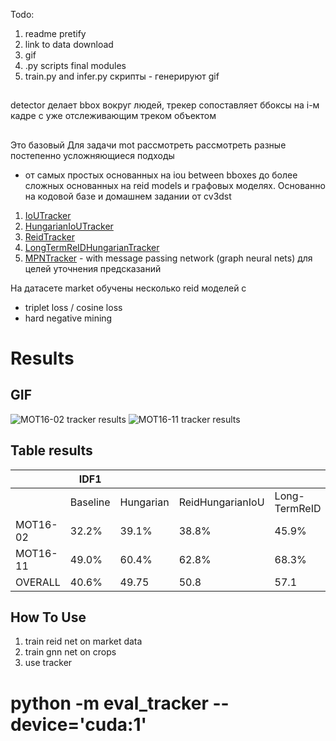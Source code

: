 Todo:
1. readme pretify
2. link to data download
3. gif
4. .py scripts final modules
5. train.py and infer.py скрипты - генерируют gif


## 
detector делает bbox  вокруг людей, трекер сопоставляет ббоксы на i-м кадре с уже отслеживающим треком объектом
## 
Это базовый 
Для задачи mot рассмотреть рассмотреть разные постепенно усложняющиеся подходы 
- от самых простых основанных на iou between bboxes до более сложных основанных на reid models и графовых моделях. 
Основанно на кодовой базе и домашнем задании от cv3dst

1) [IoUTracker](notebooks/2.5-iou-tracker.ipynb )
2) [HungarianIoUTracker](notebooks/3.0-mg-hungarian_algo.ipynb)
3) [ReidTracker](notebooks/4.0-mg-reid-net.ipynb)
4) [LongTermReIDHungarianTracker](notebooks/6.0-mg-LongTermReidTracker.ipynb)
5) [MPNTracker](notebooks/8.0-mg-tracker-inference.ipynb) - with message passing network (graph neural nets) для целей уточнения предсказаний

На датасете market обучены несколько reid моделей с
- triplet loss / cosine loss
- hard negative mining

# Results 
## GIF
![MOT16-02 tracker results ](/output/figs/MOT16-02-result.gif) ![MOT16-11 tracker results](/output/figs/MOT16-11-result.gif) 

## Table results

|          | IDF1     |            |                  |               |       |   | MOTA     |            |                  |               |       |   |
|----------|----------|------------|------------------|---------------|-------|---|----------|------------|------------------|---------------|-------|---|
|          | Baseline | Hungarian  | ReidHungarianIoU | Long-TermReID | GNN   |   | Baseline | Hungarian  | ReidHungarianIoU | Long-TermReID | GNN   |   |
| MOT16-02 | 32.2%    | 39.1%      | 38.8%            | 45.9%         | **48.5%** |   | 13.5%    | 48.9%      | 48.8%            | 49.4%         | **49.6%** |   |
| MOT16-11 | 49.0%    | 60.4%      | 62.8%            | 68.3%         | **70.3%** |   | 28.7%    | 76.3%      | 76.5%            | 75.9%         | **77.0%** |   |
| OVERALL  | 40.6%    | 49.75      | 50.8             | 57.1          | **59.4%** |   | 21.1%    | 62.6%      | 62.65%           | 62.65%        | **63.3%** |   |

## How To Use

1. train reid net on market data
2. train gnn net on crops
3. use tracker

#  python -m eval_tracker --device='cuda:1' 
